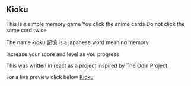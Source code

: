 ## Kioku

This is a simple memory game
You click the anime cards 
Do not click the same card twice

The name <i>kioku</i> 記憶 is a japanese word meaning memory

Increase your score and level as you progress

This was written in react as a project inspired by <a href='https://www.theodinproject.com/lessons/node-path-javascript-memory-card'>The Odin Project</a>

For a live preview click below
<a href="https://Donny-C-1.github.io/kioku">Kioku</a>